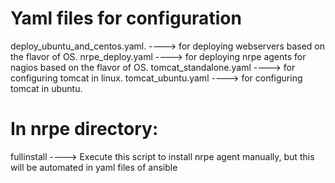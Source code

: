 # Yaml files for configuration

deploy_ubuntu_and_centos.yaml.   ---->  for deploying webservers based on the flavor of OS.
nrpe_deploy.yaml                 ---->  for deploying nrpe agents for nagios based on the flavor of OS.
tomcat_standalone.yaml           ---->  for configuring tomcat in linux.
tomcat_ubuntu.yaml               ---->  for configuring tomcat in ubuntu.



# In nrpe directory:

fullinstall   ---->   Execute this script to install nrpe agent manually, but this will be automated in yaml files of ansible
